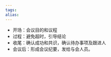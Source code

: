 ```yaml
---
tags: 
alias:
---
```


- 开场：会议目的和议程
- 过程：避免超时，引导结论
- 收尾：确认成功和共识，确认待办事项及跟进人
- 会议后：形成会议纪要，发给与会人员。





